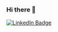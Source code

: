 ### Hi there 👋
<div id="badges">
  <a href="your-linkedin-URL">
    <img src="https://mx.linkedin.com/in/fernando-s%C3%A1nchez-ortega-b58665203/LinkedIn-blue?style=for-the-badge&logo=linkedin&logoColor=white" alt="LinkedIn Badge"/>
  </a>
</div>
<!--
**fercaritafeliz/fercaritafeliz** is a ✨ _special_ ✨ repository because its `README.md` (this file) appears on your GitHub profile.

Here are some ideas to get you started:

- 🔭 I’m currently working on ...
- 🌱 I’m currently learning ...
- 👯 I’m looking to collaborate on ...
- 🤔 I’m looking for help with ...
- 💬 Ask me about ...
- 📫 How to reach me: ...
- 😄 Pronouns: ...
- ⚡ Fun fact: ...
-->
